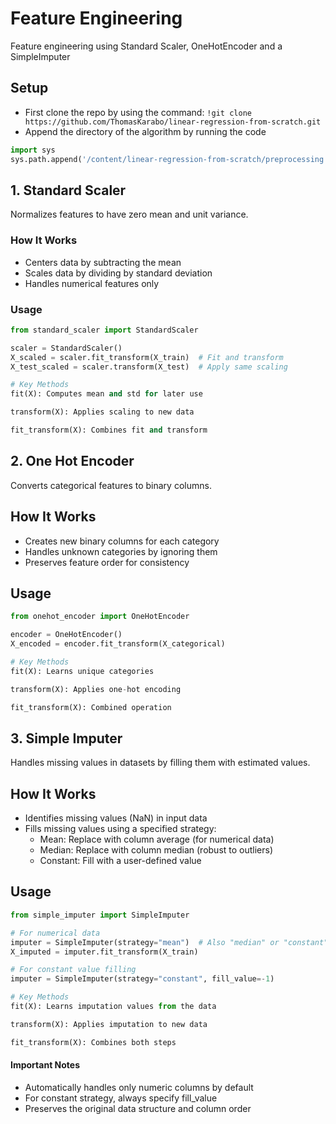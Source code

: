 # Feature Engineering
Feature engineering using Standard Scaler, OneHotEncoder and a SimpleImputer

## Setup
- First clone the repo by using the command: ```!git clone https://github.com/ThomasKarabo/linear-regression-from-scratch.git```
- Append the directory of the algorithm by running the code</br>
```python
import sys
sys.path.append('/content/linear-regression-from-scratch/preprocessing')
```
## 1. Standard Scaler

Normalizes features to have zero mean and unit variance.

### How It Works
- Centers data by subtracting the mean
- Scales data by dividing by standard deviation
- Handles numerical features only

### Usage
```python
from standard_scaler import StandardScaler

scaler = StandardScaler()
X_scaled = scaler.fit_transform(X_train)  # Fit and transform
X_test_scaled = scaler.transform(X_test)  # Apply same scaling

# Key Methods
fit(X): Computes mean and std for later use

transform(X): Applies scaling to new data

fit_transform(X): Combines fit and transform
```
## 2. One Hot Encoder

Converts categorical features to binary columns.

## How It Works
- Creates new binary columns for each category
- Handles unknown categories by ignoring them
- Preserves feature order for consistency

## Usage
```python
from onehot_encoder import OneHotEncoder

encoder = OneHotEncoder()
X_encoded = encoder.fit_transform(X_categorical)

# Key Methods
fit(X): Learns unique categories

transform(X): Applies one-hot encoding

fit_transform(X): Combined operation
```

## 3. Simple Imputer

Handles missing values in datasets by filling them with estimated values.

## How It Works
- Identifies missing values (NaN) in input data
- Fills missing values using a specified strategy:
  - Mean: Replace with column average (for numerical data)
  - Median: Replace with column median (robust to outliers)
  - Constant: Fill with a user-defined value

## Usage
```python
from simple_imputer import SimpleImputer

# For numerical data
imputer = SimpleImputer(strategy="mean")  # Also "median" or "constant"
X_imputed = imputer.fit_transform(X_train)

# For constant value filling
imputer = SimpleImputer(strategy="constant", fill_value=-1)

# Key Methods
fit(X): Learns imputation values from the data

transform(X): Applies imputation to new data

fit_transform(X): Combines both steps
```
#### Important Notes
- Automatically handles only numeric columns by default
- For constant strategy, always specify fill_value
- Preserves the original data structure and column order
